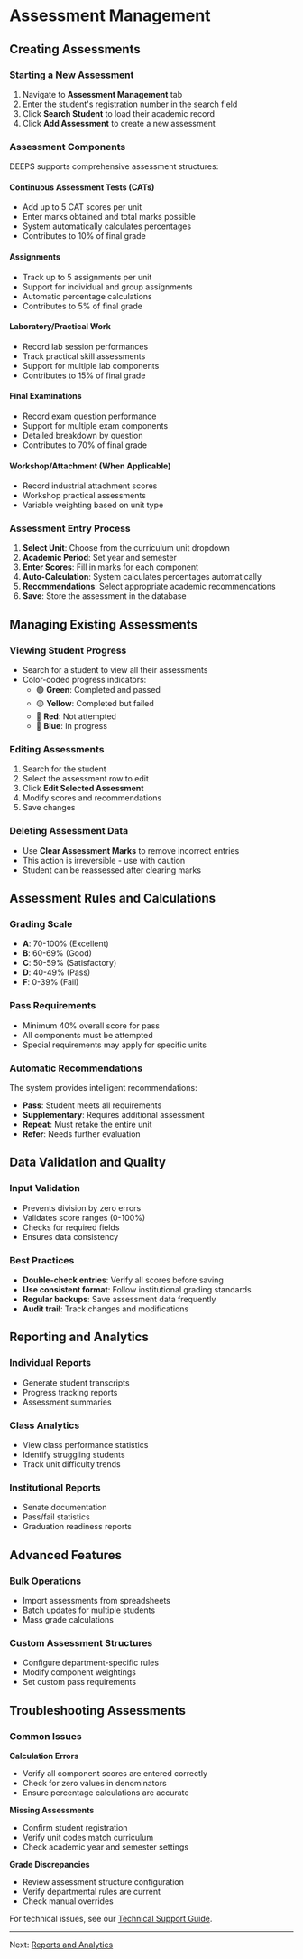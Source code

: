 # Assessment Management

## Creating Assessments

### Starting a New Assessment
1. Navigate to **Assessment Management** tab
2. Enter the student's registration number in the search field
3. Click **Search Student** to load their academic record
4. Click **Add Assessment** to create a new assessment

### Assessment Components

DEEPS supports comprehensive assessment structures:

#### Continuous Assessment Tests (CATs)
- Add up to 5 CAT scores per unit
- Enter marks obtained and total marks possible
- System automatically calculates percentages
- Contributes to 10% of final grade

#### Assignments
- Track up to 5 assignments per unit
- Support for individual and group assignments
- Automatic percentage calculations
- Contributes to 5% of final grade

#### Laboratory/Practical Work
- Record lab session performances
- Track practical skill assessments
- Support for multiple lab components
- Contributes to 15% of final grade

#### Final Examinations
- Record exam question performance
- Support for multiple exam components
- Detailed breakdown by question
- Contributes to 70% of final grade

#### Workshop/Attachment (When Applicable)
- Record industrial attachment scores
- Workshop practical assessments
- Variable weighting based on unit type

### Assessment Entry Process

1. **Select Unit**: Choose from the curriculum unit dropdown
2. **Academic Period**: Set year and semester
3. **Enter Scores**: Fill in marks for each component
4. **Auto-Calculation**: System calculates percentages automatically
5. **Recommendations**: Select appropriate academic recommendations
6. **Save**: Store the assessment in the database

## Managing Existing Assessments

### Viewing Student Progress
- Search for a student to view all their assessments
- Color-coded progress indicators:
  - 🟢 **Green**: Completed and passed
  - 🟡 **Yellow**: Completed but failed
  - 🔴 **Red**: Not attempted
  - 🔵 **Blue**: In progress

### Editing Assessments
1. Search for the student
2. Select the assessment row to edit
3. Click **Edit Selected Assessment**
4. Modify scores and recommendations
5. Save changes

### Deleting Assessment Data
- Use **Clear Assessment Marks** to remove incorrect entries
- This action is irreversible - use with caution
- Student can be reassessed after clearing marks

## Assessment Rules and Calculations

### Grading Scale
- **A**: 70-100% (Excellent)
- **B**: 60-69% (Good)
- **C**: 50-59% (Satisfactory)
- **D**: 40-49% (Pass)
- **F**: 0-39% (Fail)

### Pass Requirements
- Minimum 40% overall score for pass
- All components must be attempted
- Special requirements may apply for specific units

### Automatic Recommendations
The system provides intelligent recommendations:
- **Pass**: Student meets all requirements
- **Supplementary**: Requires additional assessment
- **Repeat**: Must retake the entire unit
- **Refer**: Needs further evaluation

## Data Validation and Quality

### Input Validation
- Prevents division by zero errors
- Validates score ranges (0-100%)
- Checks for required fields
- Ensures data consistency

### Best Practices
- **Double-check entries**: Verify all scores before saving
- **Use consistent format**: Follow institutional grading standards
- **Regular backups**: Save assessment data frequently
- **Audit trail**: Track changes and modifications

## Reporting and Analytics

### Individual Reports
- Generate student transcripts
- Progress tracking reports
- Assessment summaries

### Class Analytics
- View class performance statistics
- Identify struggling students
- Track unit difficulty trends

### Institutional Reports
- Senate documentation
- Pass/fail statistics
- Graduation readiness reports

## Advanced Features

### Bulk Operations
- Import assessments from spreadsheets
- Batch updates for multiple students
- Mass grade calculations

### Custom Assessment Structures
- Configure department-specific rules
- Modify component weightings
- Set custom pass requirements

## Troubleshooting Assessments

### Common Issues

**Calculation Errors**
- Verify all component scores are entered correctly
- Check for zero values in denominators
- Ensure percentage calculations are accurate

**Missing Assessments**
- Confirm student registration
- Verify unit codes match curriculum
- Check academic year and semester settings

**Grade Discrepancies**
- Review assessment structure configuration
- Verify departmental rules are current
- Check manual overrides

For technical issues, see our [Technical Support Guide](../technical/troubleshooting.md).

---

Next: [Reports and Analytics](reports.md)